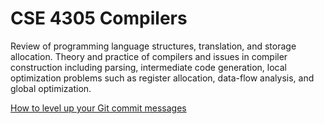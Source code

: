 # CSE 4305 Compilers

Review of programming language structures, translation, and storage allocation. Theory and practice of compilers and issues in compiler construction including parsing, intermediate code generation, local optimization problems such as register allocation, data-flow analysis, and global optimization.


[How to level up your Git commit messages](https://www.freecodecamp.org/news/how-to-write-better-git-commit-messages/)